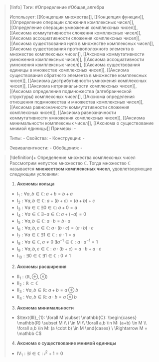 > [!info]
> Тэги: #Определение #Общая_алгебра 
> 
> Использует: [[Концепция множества]], [[Концепция функции]], [[Определение операции сложения комплексных чисел]], [[Определение операции умножения комплексных чисел]], [[Аксиомa коммутативности сложения комплексных чисел]], [[Аксиомa aссоциативности сложения комплексных чисел]], [[Аксиомa существования нуля в множестве комплексных чисел]], [[Аксиомa существования противоположного элемента в множестве комплексных чисел]], [[Аксиомa коммутативности умножения комплексных чисел]], [[Аксиомa ассоциативности умножения комплексных чисел]], [[Аксиомa существования единицы в множестве комплексных чисел]], [[Аксиомa существования обратного элемента в множестве комплексных чисел]], [[Аксиомa дистрибутивности умножения комплексных чисел]], [[Аксиомa нетривиальности комплексных чисел]], [[Аксиомa определения подмножества (алгебраической структуры) комплексных чисел]], [[Аксиомa определения отношения подмножества и множества комплексных чисел]], [[Аксиомa равнозначности коммутативности сложения комплексных чисел]], [[Аксиомa равнозначности коммутативности умножения комплексных чисел]], [[Аксиомa минимальности комплексных чисел]], [[Аксиома о существование мнимой единицы]]
> Примеры: *-*
> 
> Типы: *-*
> Свойства: *-*
> Конструкции: *-*
> 
> Эквивалентности: *-*
> Обобщения: *-*

> [!definition]+ Определение множества комплексных чисел
>  Рассмотрим непустое множество $\mathbb C$. Тогда множество $\mathbb C$ называется **множеством комплексных чисел**, удовлетворяющие следующим условиям:
> 1. **Аксиомы кольца**
> 	* $\text{I}_{1}: \forall a, b \in \mathbb C: \; a + b = b + a$
> 	* $\text{I}_{2}: \forall a, b \in \mathbb C: \; a + (b + c) = (a + b) + c$
> 	* $\text{I}_{3}: \forall a \in \mathbb C \; \exists 0 \in \mathbb C: \; a + 0 = a$
> 	* $\text{I}_{4}: \forall a \in \mathbb C \; \exists -a \in \mathbb C: \; a + (-a) = 0$
> 	* $\text{I}_{5}: \forall a,b \in \mathbb C: \; a \cdot b = b \cdot a$
> 	* $\text{I}_{6}: \forall a,b,c \in \mathbb C: \; a \cdot (b \cdot c) = (a \cdot b) \cdot c$
> 	* $\text{I}_{7}: \forall a \in \mathbb C \; \exists 1 \in \mathbb C: a \cdot 1 = a$
> 	* $\text{I}_{8}: \forall a \in \mathbb C, \; a \neq 0 \; \exists a^{-1} \in \mathbb C: a \cdot a^{-1} = 1$
> 	* $\text{I}_{9}: \forall a, b, c \in \mathbb C: a \cdot (b + c) = a \cdot b + a \cdot c$
> 	* $\text{I}_{10}: \exists 0 \in \mathbb C \; \exists 1 \in \mathbb C: 0 \neq 1$
> 2. **Аксиомы расширения**
> 	* $\text{II}_{1}: \langle\mathbb{R}, \oplus, \otimes\rangle$
> 	* $\text{II}_{2}: \mathbb{R}\subset \mathbb{C}$
> 	* $\text{II}_{3}: \forall a, b \in \mathbb R: \; a + b = a \oplus b$
> 	* $\text{II}_{4}: \forall a, b \in \mathbb R: \; a \cdot b = a \otimes b$
> 3. **Аксиома минимальности**
> 	* $\text{III}_{1}: \forall M \subset \mathbb{C}: \begin{cases} \mathbb{R} \subset M \\ i \in M \\ \forall a,b \in M: (a+b) \in M \\ \forall a,b \in M: (a \cdot b) \in M \end{cases} \ \Rightarrow M = \mathbb C$
> 4. **Аксиома о существование мнимой единицы**
> 	*  $\text{IV}_{1}: \exists i \in \mathbb C: i^2 + 1 = 0$